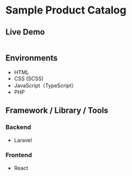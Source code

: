 # Sample Product Catalog

## Live Demo

![]()
[]()

<!-- ## Features -->

## Environments

-   HTML
-   CSS (SCSS)
-   JavaScript（TypeScript）
-   PHP

## Framework / Library / Tools

### Backend

-   Laravel

### Frontend

-   React
